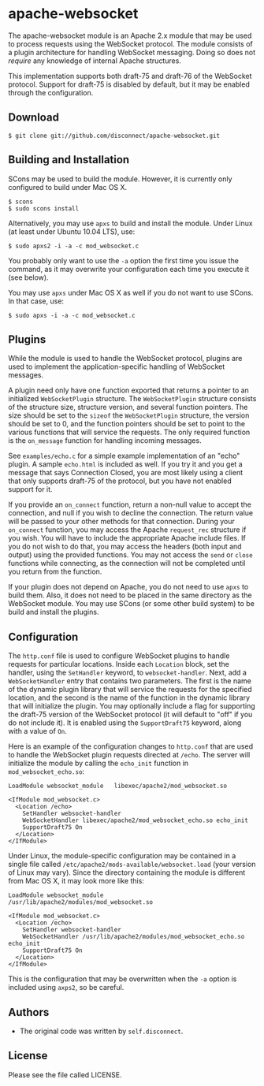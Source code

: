 # apache-websocket

The apache-websocket module is an Apache 2.x module that may be used to process
requests using the WebSocket protocol. The module consists of a plugin
architecture for handling WebSocket messaging. Doing so does not _require_ any
knowledge of internal Apache structures.

This implementation supports both draft-75 and draft-76 of the WebSocket
protocol. Support for draft-75 is disabled by default, but it may be enabled
through the configuration.

## Download

    $ git clone git://github.com/disconnect/apache-websocket.git

## Building and Installation

SCons may be used to build the module. However, it is currently only configured
to build under Mac OS X.

    $ scons
    $ sudo scons install

Alternatively, you may use `apxs` to build and install the module.  Under Linux
(at least under Ubuntu 10.04 LTS), use:

    $ sudo apxs2 -i -a -c mod_websocket.c

You probably only want to use the `-a` option the first time you issue the
command, as it may overwrite your configuration each time you execute it (see
below).

You may use `apxs` under Mac OS X as well if you do not want to use SCons. In
that case, use:

    $ sudo apxs -i -a -c mod_websocket.c

## Plugins

While the module is used to handle the WebSocket protocol, plugins are used to
implement the application-specific handling of WebSocket messages.

A plugin need only have one function exported that returns a pointer to an
initialized `WebSocketPlugin` structure. The `WebSocketPlugin` structure
consists of the structure size, structure version, and several function
pointers. The size should be set to the `sizeof` the `WebSocketPlugin`
structure, the version should be set to 0, and the function pointers should be
set to point to the various functions that will service the requests. The only
required function is the `on_message` function for handling incoming messages.

See `examples/echo.c` for a simple example implementation of an "echo" plugin.
A sample `echo.html` is included as well. If you try it and you get a message
that says Connection Closed, you are most likely using a client that only
supports draft-75 of the protocol, but you have not enabled support for it.

If you provide an `on_connect` function, return a non-null value to accept the
connection, and null if you wish to decline the connection. The return value
will be passed to your other methods for that connection. During your
`on_connect` function, you may access the Apache `request_rec` structure if you
wish. You will have to include the appropriate Apache include files. If you do
not wish to do that, you may access the headers (both input and output) using
the provided functions. You may not access the `send` or `close` functions
while connecting, as the connection will not be completed until you return from
the function.

If your plugin does not depend on Apache, you do not need to use `apxs` to
build them. Also, it does not need to be placed in the same directory as the
WebSocket module. You may use SCons (or some other build system) to be build
and install the plugins.

## Configuration

The `http.conf` file is used to configure WebSocket plugins to handle requests
for particular locations. Inside each `Location` block, set the handler, using
the `SetHandler` keyword, to `websocket-handler`. Next, add a
`WebSocketHandler` entry that contains two parameters. The first is the name of
the dynamic plugin library that will service the requests for the specified
location, and the second is the name of the function in the dynamic library
that will initialize the plugin. You may optionally include a flag for
supporting the draft-75 version of the WebSocket protocol (it will default to
"off" if you do not include it). It is enabled using the `SupportDraft75`
keyword, along with a value of `On`.

Here is an example of the configuration changes to `http.conf` that are used to
handle the WebSocket plugin requests directed at `/echo`. The server will
initialize the module by calling the `echo_init` function in
`mod_websocket_echo.so`:

    LoadModule websocket_module   libexec/apache2/mod_websocket.so

    <IfModule mod_websocket.c>
      <Location /echo>
        SetHandler websocket-handler
        WebSocketHandler libexec/apache2/mod_websocket_echo.so echo_init
        SupportDraft75 On
      </Location>
    </IfModule>

Under Linux, the module-specific configuration may be contained in a single
file called `/etc/apache2/mods-available/websocket.load` (your version of Linux
may vary). Since the directory containing the module is different from Mac OS
X, it may look more like this:

    LoadModule websocket_module   /usr/lib/apache2/modules/mod_websocket.so

    <IfModule mod_websocket.c>
      <Location /echo>
        SetHandler websocket-handler
        WebSocketHandler /usr/lib/apache2/modules/mod_websocket_echo.so echo_init
        SupportDraft75 On
      </Location>
    </IfModule>

This is the configuration that may be overwritten when the `-a` option is
included using `axps2`, so be careful.

## Authors

* The original code was written by `self.disconnect`.

## License

Please see the file called LICENSE.
